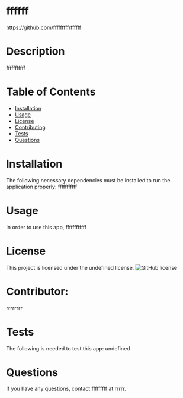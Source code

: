 
  # ffffff
  https://github.com/fffffffff/ffffff
  # Description
  fffffffffff
  # Table of Contents 
  * [Installation](#installation)
  * [Usage](#usage)
  * [License](#license)
  * [Contributing](#contributor)
  * [Tests](#tests)
  * [Questions](#questions)
  # Installation
  The following necessary dependencies must be installed to run the application properly: fffffffffff
  # Usage
  In order to use this app, ffffffffffff
  # License
  This project is licensed under the undefined license. 
  ![GitHub license](https://img.shields.io/badge/license-MIT-blue.svg)
  # Contributor: 
  rrrrrrrr
  # Tests
  The following is needed to test this app: undefined
  # Questions
  If you have any questions, contact fffffffff at rrrrr.
  